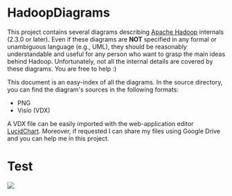 HadoopDiagrams
==============

This project contains several diagrams describing [Apache Hadoop](http://hadoop.apache.org/) internals (2.3.0 or later). Even if these diagrams are **NOT** specified in any formal or unambiguous language (e.g., UML), they should be reasonably understandable and useful for any person who want to grasp the main ideas behind Hadoop. Unfortunately, not all the internal details are covered by these diagrams. You are free to help :)

This document is an easy-index of all the diagrams. In the source directory, you can find the diagram's sources in the following formats:
* PNG
* Visio (VDX)

A VDX file can be easily imported with the web-application editor [LucidChart](www.lucidchart.com). Moreover, if requested I can share my files using Google Drive and you can help me in this project. 

# Test

<a>![](https://github.com/ercoppa/HadoopDiagrams/raw/master/sources/png/MapReduce%20Input.png)</a>

